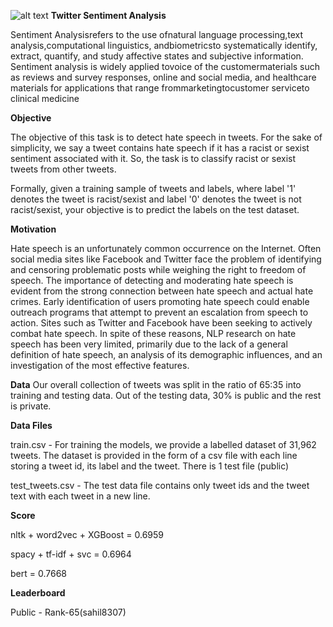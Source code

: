 ![alt text](https://datahack-prod.s3.ap-south-1.amazonaws.com/__sized__/contest_cover/practice_prob_1-thumbnail-1200x1200.png)
**Twitter Sentiment Analysis**

Sentiment Analysisrefers to the use ofnatural language processing,text analysis,computational linguistics, andbiometricsto systematically identify, extract, quantify, and study affective states and subjective information. Sentiment analysis is widely applied tovoice of the customermaterials such as reviews and survey responses, online and social media, and healthcare materials for applications that range frommarketingtocustomer serviceto clinical medicine

**Objective**

The objective of this task is to detect hate speech in tweets. For the sake of simplicity, we say a tweet contains hate speech if it has a racist or sexist sentiment associated with it. So, the task is to classify racist or sexist tweets from other tweets.

Formally, given a training sample of tweets and labels, where label '1' denotes the tweet is racist/sexist and label '0' denotes the tweet is not racist/sexist, your objective is to predict the labels on the test dataset.

 

**Motivation**

Hate  speech  is  an  unfortunately  common  occurrence  on  the  Internet.  Often social media sites like Facebook and Twitter face the problem of identifying and censoring  problematic  posts  while weighing the right to freedom of speech. The  importance  of  detecting  and  moderating hate  speech  is  evident  from  the  strong  connection between hate speech and actual hate crimes. Early identification of users promoting  hate  speech  could  enable  outreach  programs that attempt to prevent an escalation from speech to action. Sites such as Twitter and Facebook have been seeking  to  actively  combat  hate  speech. In spite of these reasons, NLP research on hate speech has been very limited, primarily due to the lack of a general definition of hate speech, an analysis of its demographic influences, and an investigation of the most effective features.

 

**Data**
Our overall collection of tweets was split in the ratio of 65:35 into training and testing data. Out of the testing data, 30% is public and the rest is private.

 

**Data Files**
 

train.csv - For training the models, we provide a labelled dataset of 31,962 tweets. The dataset is provided in the form of a csv file with each line storing a tweet id, its label and the tweet.
There is 1 test file (public)

test_tweets.csv - The test data file contains only tweet ids and the tweet text with each tweet in a new line.

**Score**

nltk + word2vec + XGBoost   =  0.6959

spacy + tf-idf + svc = 0.6964

bert = 0.7668

**Leaderboard**

Public - Rank-65(sahil8307)


